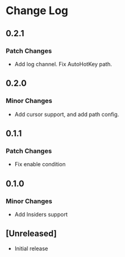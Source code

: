 # Change Log

## 0.2.1

### Patch Changes

- Add log channel.
  Fix AutoHotKey path.

## 0.2.0

### Minor Changes

- Add cursor support, and add path config.

## 0.1.1

### Patch Changes

- Fix enable condition

## 0.1.0

### Minor Changes

- Add Insiders support

## [Unreleased]

- Initial release
